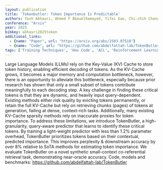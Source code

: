 ```yaml
---
layout: publication
title: 'Tokenbutler: Token Importance Is Predictable'
authors: Yash Akhauri, Ahmed F Abouelhamayed, Yifei Gao, Chi-chih Chang, Nilesh Jain, Mohamed S. Abdelfattah
conference: "Arxiv"
year: 2025
bibkey: akhauri2025token
additional_links:
  - {name: "Paper", url: "https://arxiv.org/abs/2503.07518"}
  - {name: "Code", url: "https://github.com/abdelfattah-lab/TokenButler"}
tags: ['Training Techniques', 'Has Code', 'ACL', 'Reinforcement Learning']
---
```

Large Language Models (LLMs) rely on the Key-Value (KV) Cache to store token
history, enabling efficient decoding of tokens. As the KV-Cache grows, it
becomes a major memory and computation bottleneck, however, there is an
opportunity to alleviate this bottleneck, especially because prior research has
shown that only a small subset of tokens contribute meaningfully to each
decoding step. A key challenge in finding these critical tokens is that they
are dynamic, and heavily input query-dependent. Existing methods either risk
quality by evicting tokens permanently, or retain the full KV-Cache but rely on
retrieving chunks (pages) of tokens at generation, failing at dense,
context-rich tasks. Additionally, many existing KV-Cache sparsity methods rely
on inaccurate proxies for token importance. To address these limitations, we
introduce TokenButler, a high-granularity, query-aware predictor that learns to
identify these critical tokens. By training a light-weight predictor with less
than 1.2% parameter overhead, TokenButler prioritizes tokens based on their
contextual, predicted importance. This improves perplexity & downstream
accuracy by over 8% relative to SoTA methods for estimating token importance.
We evaluate TokenButler on a novel synthetic small-context co-referential
retrieval task, demonstrating near-oracle accuracy. Code, models and
benchmarks: https://github.com/abdelfattah-lab/TokenButler

